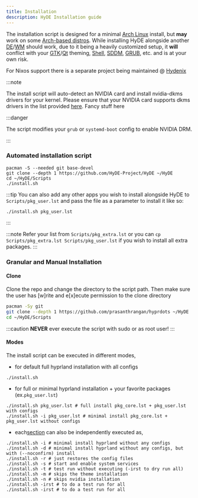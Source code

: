 ```yaml
---
title: Installation
description: HyDE Installation guide
---
```


The installation script is designed for a minimal [Arch Linux](https://wiki.archlinux.org/title/Arch_Linux) install, but **may** work on some [Arch-based distros](https://wiki.archlinux.org/title/Arch-based_distributions).
While installing HyDE alongside another [DE](https://wiki.archlinux.org/title/Desktop_environment)/[WM](https://wiki.archlinux.org/title/Window_manager) should work, due to it being a heavily customized setup, it **will** conflict with your [GTK](https://wiki.archlinux.org/title/GTK)/[Qt](https://wiki.archlinux.org/title/Qt) theming, [Shell](https://wiki.archlinux.org/title/Command-line_shell), [SDDM](https://wiki.archlinux.org/title/SDDM), [GRUB](https://wiki.archlinux.org/title/GRUB), etc. and is at your own risk.

For Nixos support there is a separate project being maintained @ [Hydenix](https://github.com/richen604/hydenix/tree/main)

:::note

The install script will auto-detect an NVIDIA card and install nvidia-dkms drivers for your kernel.
Please ensure that your NVIDIA card supports dkms drivers in the list provided [here](https://wiki.archlinux.org/title/NVIDIA). Fancy stuff here

:::danger

The script modifies your `grub` or `systemd-boot` config to enable NVIDIA DRM.

:::

<!-- ### Option 1 -->

### Automated installation script

```shell
pacman -S --needed git base-devel
git clone --depth 1 https://github.com/HyDE-Project/HyDE ~/HyDE
cd ~/HyDE/Scripts
./install.sh
```

:::tip
You can also add any other apps you wish to install alongside HyDE to `Scripts/pkg_user.lst` and pass the file as a parameter to install it like so:

```shell
./install.sh pkg_user.lst
```

:::

:::note
Refer your list from `Scripts/pkg_extra.lst`
or you can `cp  Scripts/pkg_extra.lst Scripts/pkg_user.lst` if you wish to install all extra packages.
:::

### Granular and Manual Installation

#### Clone

Clone the repo and change the directory to the script path. Then make sure the user has [w]rite and e[x]ecute permission to the clone directory

```sh
pacman -Sy git
git clone --depth 1 https://github.com/prasanthrangan/hyprdots ~/HyDE
cd ~/HyDE/Scripts
```

:::caution
**NEVER** ever execute the script with sudo or as root user!
:::

#### Modes

The install script can be executed in different modes,

- for default full hyprland installation with all configs

```shell
./install.sh
```

- for full or minimal hyprland installation + your favorite packages (ex.`pkg_user.lst`)

```shell
./install.sh pkg_user.lst # full install pkg_core.lst + pkg_user.lst with configs
./install.sh -i pkg_user.lst # minimal install pkg_core.lst + pkg_user.lst without configs
```

- each[section](#process) can also be independently executed as,

```shell
./install.sh -i # minimal install hyprland without any configs
./install.sh -d # minimal install hyprland without any configs, but with (--noconfirm) install
./install.sh -r # just restores the config files
./install.sh -s # start and enable system services
./install.sh -t # test run without executing (-irst to dry run all)
./install.sh -m # skips the theme installation
./install.sh -n # skips nvidia installation
./install.sh -irst # to do a test run for all
./install.sh -irst # to do a test run for all
```

<!-- ### Option 2

:::caution

HyDE-CLI author here.
The CLI's dots management (Hyde {restore,backup,control,override}) is not yet and might not be 100% compatible of the current hyprdots.
This is due to incompatibility of the meta files
and the above commands need manual intervention
Rest assured that other commands are working perfectly
and will be ported to its own `hydectl` command line interface

:::

As a second install option, you can also use `Hyde-install`, which might be easier for some.
View installation instructions for HyDE in [Hyde-cli - Usage](https://github.com/kRHYME7/Hyde-cli?tab=readme-ov-file#usage).

### Option 3

...Soon
A declarative way to manage importing and exporting dotfiles from other users. This is not for boot strapping but for sharing dotfiles.

---

---

---

:::note

> Please reboot after the install script completes and takes you to the SDDM login screen (or black screen) for the first time.
> ::: -->
